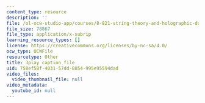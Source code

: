 ```yaml
---
content_type: resource
description: ''
file: /ol-ocw-studio-app/courses/8-821-string-theory-and-holographic-duality-fall-2014/758ef58f403157dd8854995e95594dad_1OGZCt58GLc.vtt
file_size: 78867
file_type: application/x-subrip
learning_resource_types: []
license: https://creativecommons.org/licenses/by-nc-sa/4.0/
ocw_type: OCWFile
resourcetype: Other
title: 3play caption file
uid: 758ef58f-4031-57dd-8854-995e95594dad
video_files:
  video_thumbnail_file: null
video_metadata:
  youtube_id: null
---
```

